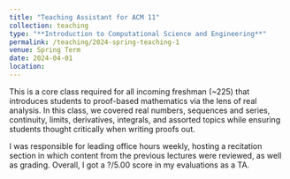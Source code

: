 ```yaml
---
title: "Teaching Assistant for ACM 11"
collection: teaching
type: "**Introduction to Computational Science and Engineering**"
permalink: /teaching/2024-spring-teaching-1
venue: Spring Term
date: 2024-04-01
location: 
---
```


This is a core class required for all incoming freshman (~225) that introduces students to proof-based mathematics via the lens of real analysis. In this class, we covered real numbers, sequences and series, continuity, limits, derivatives, integrals, and assorted topics while ensuring students thought critically when writing proofs out.

I was responsible for leading office hours weekly, hosting a recitation section in which content from the previous lectures were reviewed, as well as grading. Overall, I got a ?/5.00 score in my evaluations as a TA. 
